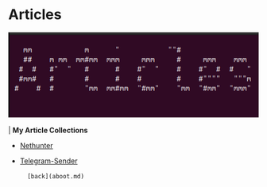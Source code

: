 # Articles

![Articles](assets/articles.png)

| **My Article Collections**


- [Nethunter](/nethunter.md)

- [Telegram-Sender](/telegram-sender.md)

		[back](aboot.md)
